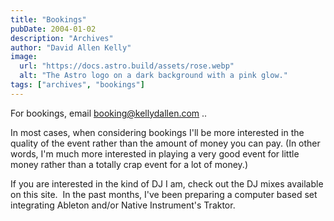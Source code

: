 ```yaml
---
title: "Bookings"
pubDate: 2004-01-02
description: "Archives"
author: "David Allen Kelly"
image:
  url: "https://docs.astro.build/assets/rose.webp"
  alt: "The Astro logo on a dark background with a pink glow."
tags: ["archives", "bookings"]
---
```


For bookings, email [booking@kellydallen.com](mailto:booking@kellydallen.com) ..

In most cases, when considering bookings I'll be more interested in the quality of the event rather than the amount of money you can pay. (In other words, I'm much more interested in playing a very good event for little money rather than a totally crap event for a lot of money.)

If you are interested in the kind of DJ I am, check out the DJ mixes available on this site.  In the past months, I've been preparing a computer based set integrating Ableton and/or Native Instrument's Traktor.
